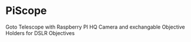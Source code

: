 # PiScope
Goto Telescope with Raspberry PI HQ Camera and exchangable Objective Holders for DSLR Objectives
